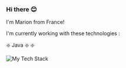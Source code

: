 ### Hi there 😊

<!--
**Marion3531/Marion3531** is a ✨ _special_ ✨ repository because its `README.md` (this file) appears on your GitHub profile.

Here are some ideas to get you started:

- 🔭 I’m currently working on ...
- 🌱 I’m currently learning ...
- 👯 I’m looking to collaborate on ...
- 🤔 I’m looking for help with ...
- 💬 Ask me about ...
- 📫 How to reach me: ...
- 😄 Pronouns: ...
- ⚡ Fun fact: ...
-->

I'm Marion from France! 

I'm currently working with these technologies :

  ❇️ Java
  ❇️
  ❇️

  <img src="https://github-readme-tech-stack.vercel.app/api/cards?lineCount=1&line1=react%2Creact%2C0f1423%3BJava%2CJava%2C6ea9b8%3Bspring+boot%2Cspring+boot%2C563737%3B" alt="My Tech Stack" />
